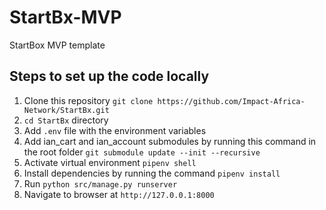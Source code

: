 # StartBx-MVP
StartBox MVP template

## Steps to set up the code locally
1. Clone this repository `git clone https://github.com/Impact-Africa-Network/StartBx.git`
2. `cd StartBx` directory
3. Add `.env` file with the environment variables
4. Add ian_cart and ian_account submodules by running this command in the root folder
`git submodule update --init --recursive`
5. Activate virtual environment `pipenv shell`
6. Install dependencies by running the command `pipenv install`
7. Run `python src/manage.py runserver`
8. Navigate to browser at `http://127.0.0.1:8000`
